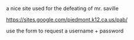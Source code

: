 a nice site used for the defeating of mr. saville

https://sites.google.com/piedmont.k12.ca.us/pab/

use the form to request a username + password
